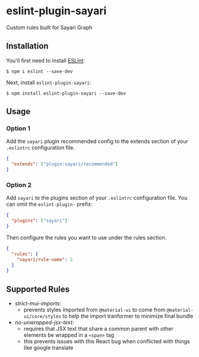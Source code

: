 # eslint-plugin-sayari

Custom rules built for Sayari Graph

## Installation

You'll first need to install [ESLint](http://eslint.org):

```
$ npm i eslint --save-dev
```

Next, install `eslint-plugin-sayari`:

```
$ npm install eslint-plugin-sayari --save-dev
```

## Usage

### Option 1

Add the `sayari` plugin recommended config to the extends section of your `.eslintrc` configuration file.

```json
{
  "extends": ["plugin:sayari/recommended"]
}
```

### Option 2

Add `sayari` to the plugins section of your `.eslintrc` configuration file. You can omit the `eslint-plugin-` prefix:

```json
{
  "plugins": ["sayari"]
}
```

Then configure the rules you want to use under the rules section.

```json
{
  "rules": {
    "sayari/rule-name": 2
  }
}
```

## Supported Rules

- _strict-mui-imports_:
  - prevents styles imported from `@material-ui` to come from `@material-ui/core/styles` to help the import tranformer to minimize final bundle
- _no-unwrapped-jsx-text_:
  - requires that JSX text that share a common parent with other elements be wrapped in a `<span>` tag
  - this prevents issues with this React bug when conflicted with things like google translate
